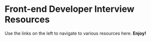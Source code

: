 Front-end Developer Interview Resources
===

Use the links on the left to navigate to various resources here. __Enjoy!__